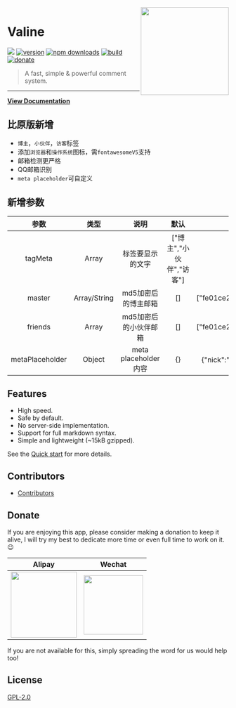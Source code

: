 <img src='./src/assets/valine.png' width='200' align="right" />

# Valine

[![](https://data.jsdelivr.com/v1/package/npm/valine/badge)](https://www.jsdelivr.com/package/npm/valine)
[![version](https://img.shields.io/github/release/xCss/Valine.svg?style=flat-square)](https://github.com/xCss/Valine/releases)
[![npm downloads](https://img.shields.io/npm/dm/valine.svg?style=flat-square)](https://www.npmjs.com/package/valine)
[![build](https://img.shields.io/circleci/project/github/xCss/Valine/master.svg?style=flat-square)](https://circleci.com/gh/xCss/Valine)
[![donate](https://img.shields.io/badge/$-donate-ff69b4.svg?maxAge=2592000&style=flat-square)](#donate)  

> A fast, simple & powerful comment system.  
------------------------------
**[View Documentation](https://valine.js.org)**

## 比原版新增
- `博主`，`小伙伴`，`访客`标签
- 添加`浏览器`和`操作系统`图标，需`fontawesomeV5`支持
- 邮箱检测更严格
- QQ邮箱识别
- `meta placeholder`可自定义

## 新增参数

| 参数 | 类型 | 说明 | 默认 | 示例 |
| :-----: | :-----: | :-----: | :-----: | :-----: |
| tagMeta | Array | 标签要显示的文字 | ["博主","小伙伴","访客"] | ["博主","小伙伴","访客"] |
| master | Array/String | md5加密后的博主邮箱 | [] | ["fe01ce2a7fbac8fafaed7c982a04e229"] |
| friends | Array | md5加密后的小伙伴邮箱 | [] | ["fe01ce2a7fbac8fafaed7c982a04e229"] |
| metaPlaceholder | Object | meta placeholder内容 | {} | {"nick":"昵称/QQ号","mail":"邮箱(必填)"} |

## Features
- High speed.
- Safe by default.
- No server-side implementation.
- Support for full markdown syntax.
- Simple and lightweight (~15kB gzipped).

See the [Quick start](https://valine.js.org) for more details.

## Contributors
- [Contributors](https://github.com/xCss/Valine/graphs/contributors)

## Donate
If you are enjoying this app, please consider making a donation to keep it alive, I will try my best to dedicate more time or even full time to work on it. 😉

| Alipay | Wechat | 
| :------: | :------: | 
| <img width="150" src="./src/assets/alipay.png"> | <img width="135" src="./src/assets/wechat.png"> | 

If you are not available for this, simply spreading the word for us would help too!

## License
[GPL-2.0](https://github.com/xCss/Valine/blob/master/LICENSE)
